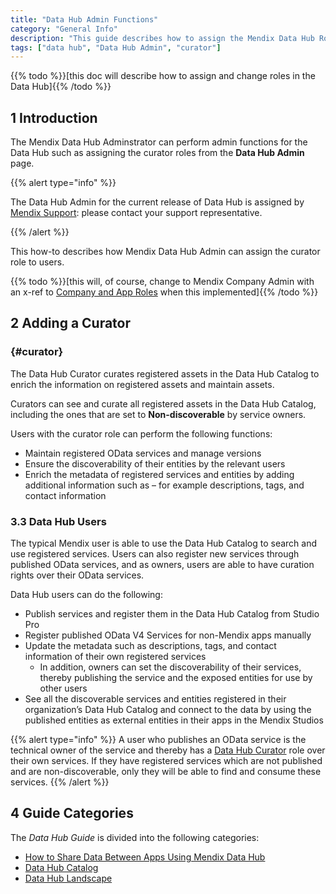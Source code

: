 ```yaml
---
title: "Data Hub Admin Functions"
category: "General Info"
description: "This guide describes how to assign the Mendix Data Hub Roles as a Data Hub Admin."
tags: ["data hub", "Data Hub Admin", "curator"]
---
```


{{% todo %}}[this doc will describe how to assign and change roles in the Data Hub]{{% /todo %}}

## 1 Introduction

The Mendix Data Hub Adminstrator can perform admin functions for the Data Hub such as assigning the curator roles from the **Data Hub Admin** page.

{{% alert type="info" %}}

The Data Hub Admin for the current release of Data Hub is assigned by [Mendix Support](https://support.mendix.com/hc/en-us): please contact your support representative.

{{% /alert %}}

This how-to describes how Mendix Data Hub Admin can assign the curator role to users.

{{% todo %}}[this will, of course, change to Mendix Company Admin with an x-ref to [Company and App Roles](/refguide/company-app-roles/) when this implemented]{{% /todo %}}

## 2 Adding a Curator

### {#curator}

The Data Hub Curator curates registered assets in the Data Hub Catalog to enrich the information on registered assets and maintain assets. 

Curators can see and curate all registered assets in the Data Hub Catalog, including the ones that are set to **Non-discoverable** by service owners. 

Users with the curator role can perform the following functions:

* Maintain registered OData services and manage versions
* Ensure the discoverability of their entities by the relevant users
* Enrich the metadata of registered services and entities by adding additional information such as – for example descriptions, tags, and contact information

### 3.3 Data Hub Users

The typical Mendix user is able to use the Data Hub Catalog to search and use registered services. Users can also register new services through published OData services, and as owners, users are able to have curation rights over their OData services.

Data Hub users can do the following: 

* Publish services and register them in the Data Hub Catalog from Studio Pro
* Register published OData V4 Services for non-Mendix apps manually
* Update the metadata such as descriptions, tags, and contact information of their own registered services
	* In addition, owners can set the discoverability of their services, thereby publishing the service and the exposed entities for use by other users
* See all the discoverable services and entities registered in their organization’s Data Hub Catalog and connect to the data by using the published entities as external entities in their apps in the Mendix Studios

{{% alert type="info" %}}
A user who publishes an OData service is the technical owner of the service and thereby has a [Data Hub Curator](#curator) role over their own services. If they have registered services which are not published and are non-discoverable, only they will be able to find and consume these services. 
{{% /alert %}}

## 4 Guide Categories

The *Data Hub Guide* is divided into the following categories:

* [How to Share Data Between Apps Using Mendix Data Hub](share-data)
* [Data Hub Catalog](data-hub-catalog/index)
* [Data Hub Landscape](../data-hub-landscape/index)

